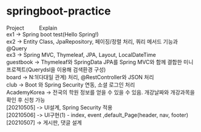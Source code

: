 # springboot-practice
Project   &emsp; &emsp;  Explain
<br>
ex1 -> Spring boot test(Hello Spring!)
<br>
ex2 -> Entity Class, JpaRepository, 페이징/정렬 처리, 쿼리 메서드 기능과 @Query
<br>
ex3 -> Spring MVC, Thymeleaf, JPA, Layout, LocalDateTime
<br>
guestbook -> Thymeleaf와 SpringData JPA를 Spring MVC와 함께 결합한 미니 프로젝트(Querydsl을 이용해 검색환경 구성)
<br>
board -> N:1(다대일 관계) 처리, @RestController와 JSON 처리
<br>
club -> Boot 와 Spring Security 연동, 소셜 로그인 처리
<br>
AcademyKorea -> 전국의 학원 정보를 얻을 수 있을 수 있음. 개강날짜와 개강과목을 확인 후 신청 가능
<br>
[20210505] -> UI설계, Spring Security 적용  <br>
[20210506] -> UI구현(1) - index, event ,default_Page(header, nav, footer) <br>
[20210507] -> 게시판, 댓글 설계 
